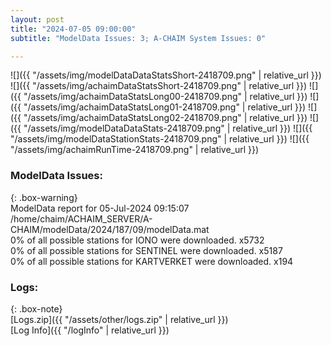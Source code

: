 ```yaml
---
layout: post
title: "2024-07-05 09:00:00"
subtitle: "ModelData Issues: 3; A-CHAIM System Issues: 0"

---
```


![]({{ "/assets/img/modelDataDataStatsShort-2418709.png" | relative_url }})
![]({{ "/assets/img/achaimDataStatsShort-2418709.png" | relative_url }})
![]({{ "/assets/img/achaimDataStatsLong00-2418709.png" | relative_url }})
![]({{ "/assets/img/achaimDataStatsLong01-2418709.png" | relative_url }})
![]({{ "/assets/img/achaimDataStatsLong02-2418709.png" | relative_url }})
![]({{ "/assets/img/modelDataDataStats-2418709.png" | relative_url }})
![]({{ "/assets/img/modelDataStationStats-2418709.png" | relative_url }})
![]({{ "/assets/img/achaimRunTime-2418709.png" | relative_url }})


### ModelData Issues:  
  
{: .box-warning}  
 ModelData report for 05-Jul-2024 09:15:07   
 /home/chaim/ACHAIM_SERVER/A-CHAIM/modelData/2024/187/09/modelData.mat   
 0% of all possible stations for IONO were downloaded. x5732   
 0% of all possible stations for SENTINEL were downloaded. x5187   
 0% of all possible stations for KARTVERKET were downloaded. x194   
  


### Logs:  
  
{: .box-note}  
[Logs.zip]({{ "/assets/other/logs.zip" | relative_url }})  
[Log Info]({{ "/logInfo" | relative_url }})  
